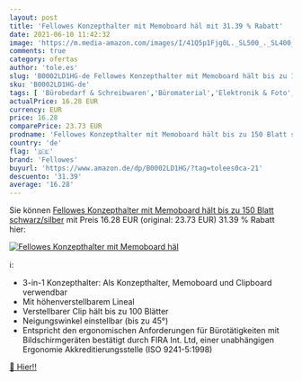 ```yaml
---
layout: post
title: 'Fellowes Konzepthalter mit Memoboard häl mit 31.39 % Rabatt'
date: 2021-06-10 11:42:32
image: 'https://m.media-amazon.com/images/I/41Q5p1Fjg0L._SL500_._SL400_.jpg'
comments: true
category: ofertas
author: 'tole.es'
slug: 'B0002LD1HG-de Fellowes Konzepthalter mit Memoboard hält bis zu 150 Blatt...'
sku: 'B0002LD1HG-de'
tags: [ 'Bürobedarf & Schreibwaren','Büromaterial','Elektronik & Foto','Schreibtischzubehör & Ablage','Vorlagenhalter','fellowes', ]
actualPrice: 16.28 EUR
currency: EUR
price: 16.28
comparePrice: 23.73 EUR
prodname: 'Fellowes Konzepthalter mit Memoboard hält bis zu 150 Blatt schwarz/silber'
country: 'de'
flag: '🇩🇪'
brand: 'Fellowes'
buyurl: 'https://www.amazon.de/dp/B0002LD1HG/?tag=tolees0ca-21'
descuento: '31.39'
average: '16.28'
---
```


Sie können [Fellowes Konzepthalter mit Memoboard hält bis zu 150 Blatt schwarz/silber](https://www.amazon.de/dp/B0002LD1HG/?tag=tolees0ca-21) mit Preis 16.28 EUR (original: 23.73 EUR) 31.39 % Rabatt hier:

[![Fellowes Konzepthalter mit Memoboard häl](https://m.media-amazon.com/images/I/41Q5p1Fjg0L._SL500_._SL400_.jpg)](https://www.amazon.de/dp/B0002LD1HG/?tag=tolees0ca-21)

ℹ️:

- 3-in-1 Konzepthalter: Als Konzepthalter, Memoboard und Clipboard verwendbar
- Mit höhenverstellbarem Lineal
- Verstellbarer Clip hält bis zu 100 Blätter
- Neigungswinkel einstellbar (bis zu 45°)
- Entspricht den ergonomischen Anforderungen für Bürotätigkeiten mit Bildschirmgeräten bestätigt durch FIRA Int. Ltd, einer unabhängigen Ergonomie Akkreditierungsstelle (ISO 9241-5:1998)

[🛒 Hier!!](https://www.amazon.de/dp/B0002LD1HG/?tag=tolees0ca-21)
